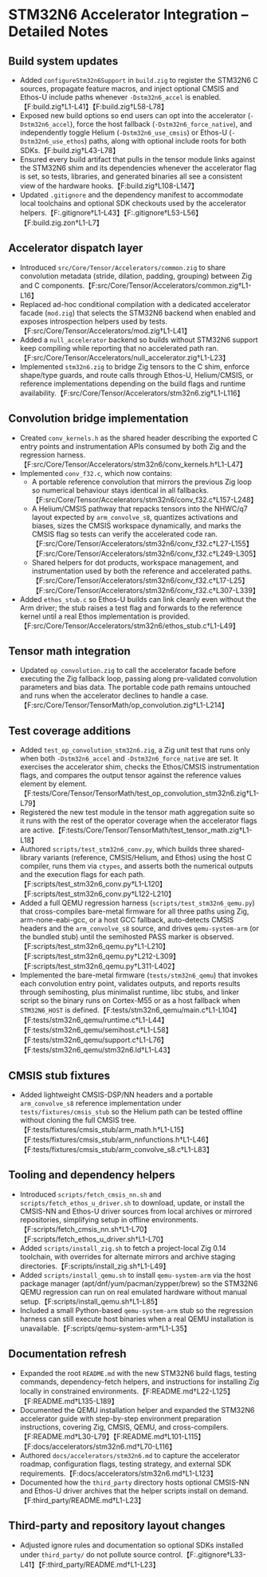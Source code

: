 # STM32N6 Accelerator Integration – Detailed Notes

## Build system updates
- Added `configureStm32n6Support` in `build.zig` to register the STM32N6 C sources, propagate feature macros, and inject optional CMSIS and Ethos-U include paths whenever `-Dstm32n6_accel` is enabled.【F:build.zig†L1-L41】【F:build.zig†L58-L78】
- Exposed new build options so end users can opt into the accelerator (`-Dstm32n6_accel`), force the host fallback (`-Dstm32n6_force_native`), and independently toggle Helium (`-Dstm32n6_use_cmsis`) or Ethos-U (`-Dstm32n6_use_ethos`) paths, along with optional include roots for both SDKs.【F:build.zig†L43-L78】
- Ensured every build artifact that pulls in the tensor module links against the STM32N6 shim and its dependencies whenever the accelerator flag is set, so tests, libraries, and generated binaries all see a consistent view of the hardware hooks.【F:build.zig†L108-L147】
- Updated `.gitignore` and the dependency manifest to accommodate local toolchains and optional SDK checkouts used by the accelerator helpers.【F:.gitignore†L1-L43】【F:.gitignore†L53-L56】【F:build.zig.zon†L1-L7】

## Accelerator dispatch layer
- Introduced `src/Core/Tensor/Accelerators/common.zig` to share convolution metadata (stride, dilation, padding, grouping) between Zig and C components.【F:src/Core/Tensor/Accelerators/common.zig†L1-L16】
- Replaced ad-hoc conditional compilation with a dedicated accelerator facade (`mod.zig`) that selects the STM32N6 backend when enabled and exposes introspection helpers used by tests.【F:src/Core/Tensor/Accelerators/mod.zig†L1-L41】
- Added a `null_accelerator` backend so builds without STM32N6 support keep compiling while reporting that no accelerated path ran.【F:src/Core/Tensor/Accelerators/null_accelerator.zig†L1-L23】
- Implemented `stm32n6.zig` to bridge Zig tensors to the C shim, enforce shape/type guards, and route calls through Ethos-U, Helium/CMSIS, or reference implementations depending on the build flags and runtime availability.【F:src/Core/Tensor/Accelerators/stm32n6.zig†L1-L116】

## Convolution bridge implementation
- Created `conv_kernels.h` as the shared header describing the exported C entry points and instrumentation APIs consumed by both Zig and the regression harness.【F:src/Core/Tensor/Accelerators/stm32n6/conv_kernels.h†L1-L47】
- Implemented `conv_f32.c`, which now contains:
  - A portable reference convolution that mirrors the previous Zig loop so numerical behaviour stays identical in all fallbacks.【F:src/Core/Tensor/Accelerators/stm32n6/conv_f32.c†L157-L248】
  - A Helium/CMSIS pathway that repacks tensors into the NHWC/q7 layout expected by `arm_convolve_s8`, quantizes activations and biases, sizes the CMSIS workspace dynamically, and marks the CMSIS flag so tests can verify the accelerated code ran.【F:src/Core/Tensor/Accelerators/stm32n6/conv_f32.c†L27-L155】【F:src/Core/Tensor/Accelerators/stm32n6/conv_f32.c†L249-L305】
  - Shared helpers for dot products, workspace management, and instrumentation used by both the reference and accelerated paths.【F:src/Core/Tensor/Accelerators/stm32n6/conv_f32.c†L17-L25】【F:src/Core/Tensor/Accelerators/stm32n6/conv_f32.c†L307-L339】
- Added `ethos_stub.c` so Ethos-U builds can link cleanly even without the Arm driver; the stub raises a test flag and forwards to the reference kernel until a real Ethos implementation is provided.【F:src/Core/Tensor/Accelerators/stm32n6/ethos_stub.c†L1-L49】

## Tensor math integration
- Updated `op_convolution.zig` to call the accelerator facade before executing the Zig fallback loop, passing along pre-validated convolution parameters and bias data. The portable code path remains untouched and runs when the accelerator declines to handle a case.【F:src/Core/Tensor/TensorMath/op_convolution.zig†L1-L214】

## Test coverage additions
- Added `test_op_convolution_stm32n6.zig`, a Zig unit test that runs only when both `-Dstm32n6_accel` and `-Dstm32n6_force_native` are set. It exercises the accelerator shim, checks the Ethos/CMSIS instrumentation flags, and compares the output tensor against the reference values element by element.【F:tests/Core/Tensor/TensorMath/test_op_convolution_stm32n6.zig†L1-L79】
- Registered the new test module in the tensor math aggregation suite so it runs with the rest of the operator coverage when the accelerator flags are active.【F:tests/Core/Tensor/TensorMath/test_tensor_math.zig†L1-L18】
- Authored `scripts/test_stm32n6_conv.py`, which builds three shared-library variants (reference, CMSIS/Helium, and Ethos) using the host C compiler, runs them via `ctypes`, and asserts both the numerical outputs and the execution flags for each path.【F:scripts/test_stm32n6_conv.py†L1-L120】【F:scripts/test_stm32n6_conv.py†L122-L210】
- Added a full QEMU regression harness (`scripts/test_stm32n6_qemu.py`) that cross-compiles bare-metal firmware for all three paths using Zig, arm-none-eabi-gcc, or a host GCC fallback, auto-detects CMSIS headers and the `arm_convolve_s8` source, and drives `qemu-system-arm` (or the bundled stub) until the semihosted PASS marker is observed.【F:scripts/test_stm32n6_qemu.py†L1-L210】【F:scripts/test_stm32n6_qemu.py†L212-L309】【F:scripts/test_stm32n6_qemu.py†L311-L402】
- Implemented the bare-metal firmware (`tests/stm32n6_qemu`) that invokes each convolution entry point, validates outputs, and reports results through semihosting, plus minimalist runtime, libc stubs, and linker script so the binary runs on Cortex-M55 or as a host fallback when `STM32N6_HOST` is defined.【F:tests/stm32n6_qemu/main.c†L1-L104】【F:tests/stm32n6_qemu/runtime.c†L1-L44】【F:tests/stm32n6_qemu/semihost.c†L1-L58】【F:tests/stm32n6_qemu/support.c†L1-L76】【F:tests/stm32n6_qemu/stm32n6.ld†L1-L43】

## CMSIS stub fixtures
- Added lightweight CMSIS-DSP/NN headers and a portable `arm_convolve_s8` reference implementation under `tests/fixtures/cmsis_stub` so the Helium path can be tested offline without cloning the full CMSIS tree.【F:tests/fixtures/cmsis_stub/arm_math.h†L1-L15】【F:tests/fixtures/cmsis_stub/arm_nnfunctions.h†L1-L46】【F:tests/fixtures/cmsis_stub/arm_convolve_s8.c†L1-L83】

## Tooling and dependency helpers
- Introduced `scripts/fetch_cmsis_nn.sh` and `scripts/fetch_ethos_u_driver.sh` to download, update, or install the CMSIS-NN and Ethos-U driver sources from local archives or mirrored repositories, simplifying setup in offline environments.【F:scripts/fetch_cmsis_nn.sh†L1-L70】【F:scripts/fetch_ethos_u_driver.sh†L1-L70】
- Added `scripts/install_zig.sh` to fetch a project-local Zig 0.14 toolchain, with overrides for alternate mirrors and archive staging directories.【F:scripts/install_zig.sh†L1-L49】
- Added `scripts/install_qemu.sh` to install `qemu-system-arm` via the host package manager (apt/dnf/yum/pacman/zypper/brew) so the STM32N6 QEMU regression can run on real emulated hardware without manual setup.【F:scripts/install_qemu.sh†L1-L85】
- Included a small Python-based `qemu-system-arm` stub so the regression harness can still execute host binaries when a real QEMU installation is unavailable.【F:scripts/qemu-system-arm†L1-L35】

## Documentation refresh
- Expanded the root `README.md` with the new STM32N6 build flags, testing commands, dependency-fetch helpers, and instructions for installing Zig locally in constrained environments.【F:README.md†L22-L125】【F:README.md†L135-L189】
- Documented the QEMU installation helper and expanded the STM32N6 accelerator guide with step-by-step environment preparation instructions, covering Zig, CMSIS, QEMU, and cross-compilers.【F:README.md†L30-L79】【F:README.md†L101-L115】【F:docs/accelerators/stm32n6.md†L70-L116】
- Authored `docs/accelerators/stm32n6.md` to capture the accelerator roadmap, configuration flags, testing strategy, and external SDK requirements.【F:docs/accelerators/stm32n6.md†L1-L123】
- Documented how the `third_party` directory hosts optional CMSIS-NN and Ethos-U driver archives that the helper scripts install on demand.【F:third_party/README.md†L1-L23】

## Third-party and repository layout changes
- Adjusted ignore rules and documentation so optional SDKs installed under `third_party/` do not pollute source control.【F:.gitignore†L33-L41】【F:third_party/README.md†L1-L23】

